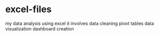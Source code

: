 # excel-files
my data analysis using excel 
it involves 
data cleaning 
pivot tables
data visualization
dashboard creation 
